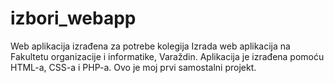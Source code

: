 # izbori_webapp
Web aplikacija izrađena za potrebe kolegija Izrada web aplikacija na Fakultetu organizacije i informatike, Varaždin. Aplikacija je izrađena pomoću HTML-a, CSS-a i PHP-a. Ovo je moj prvi samostalni projekt.
